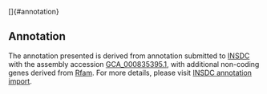 []{#annotation}

Annotation
----------

The annotation presented is derived from annotation submitted to
[INSDC](http://www.insdc.org) with the assembly accession
[GCA\_000835395.1](http://www.ebi.ac.uk/ena/data/view/GCA_000835395.1),
with additional non-coding genes derived from
[Rfam](http://rfam.xfam.org/). For more details, please visit [INSDC
annotation
import](http://ensemblgenomes.org/info/data/insdc_annotation).
